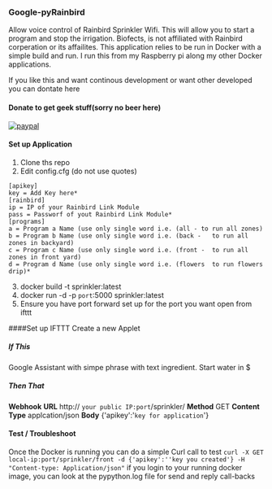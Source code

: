 ### Google-pyRainbird

Allow voice control of Rainbird Sprinkler Wifi. This will allow you to start a program and stop the irrigation.
Biofects, is not affiliated with Rainbird corperation or its affailites.  This application relies to be run in Docker with a simple build and run. I run this from my Raspberry pi along my other Docker applications.

If you like this and want continous development or want other developed you can dontate here
#### Donate to get geek stuff(sorry no beer here)

[![paypal](https://www.paypalobjects.com/en_US/i/btn/btn_donateCC_LG.gif)](https://www.paypal.com/cgi-bin/webscr?cmd=_s-xclick&hosted_button_id=TWRQVYJWC77E6)

#### Set up Application
1. Clone ths repo
2. Edit config.cfg (do not use quotes)
```
[apikey]
key = Add Key here*
[rainbird]
ip = IP of your Rainbird Link Module
pass = Passworf of yout Rainbird Link Module*
[programs]
a = Program a Name (use only single word i.e. (all - to run all zones)
b = Program b Name (use only single word i.e. (back - 	to run all zones in backyard)
c = Program c Name (use only single word i.e. (front - 	to run all zones in front yard)
d = Program d Name (use only single word i.e. (flowers  to run flowers drip)*
```
3. docker build -t sprinkler:latest
4. docker run -d -p `port`:5000 sprinkler:latest
5. Ensure you have port forward set up for the port you want open from ifttt

####Set up IFTTT
Create a new Applet
##### If This
Google Assistant with simpe phrase with text ingredient.
Start water in $
##### Then That
**Webhook**
**URL**
http:// `your public IP:port`/sprinkler/<Textfiled>
**Method** 
GET
**Content Type**
applcation/json
**Body** 
{'apikey':'`key for application`'}

#### Test / Troubleshoot
Once the Docker is running you can do a simple Curl call to test
`curl -X GET local-ip:port/sprinkler/front -d {'apikey':''key you created'} -H "Content-type: Application/json"`
if you login to your running docker image, you can look at the pypython.log file for send and reply call-backs




